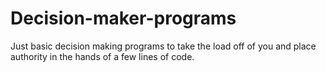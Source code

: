 # Decision-maker-programs
Just basic decision making programs to take the load off of you and place authority in the hands of a few lines of code.
